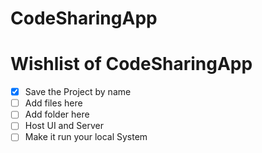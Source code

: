 # CodeSharingApp

# Wishlist of CodeSharingApp

- [x] Save the Project by name
- [ ] Add files here
- [ ] Add folder here
- [ ] Host UI and Server
- [ ] Make it run your local System
